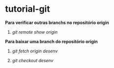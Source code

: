 # tutorial-git

**Para verificar outras branchs no repositório origin**
1. _git remote show origin_

**Para baixar uma branch do repositório origin**

1. _git fetch origin desenv_

2. _git checkout desenv_
